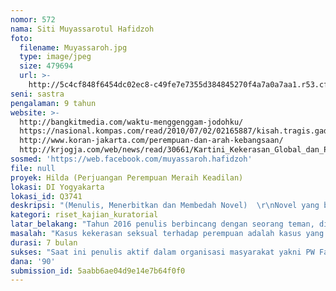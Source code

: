 ```yaml
---
nomor: 572
nama: Siti Muyassarotul Hafidzoh
foto:
  filename: Muyassaroh.jpg
  type: image/jpeg
  size: 479694
  url: >-
    http://5c4cf848f6454dc02ec8-c49fe7e7355d384845270f4a7a0a7aa1.r53.cf2.rackcdn.com/bab5e0f2-2ac9-4b7c-a03d-69cdab0cb8e7/Muyassaroh.jpg
seni: sastra
pengalaman: 9 tahun
website: >-
  http://bangkitmedia.com/waktu-menggenggam-jodohku/
  https://nasional.kompas.com/read/2010/07/02/02165887/kisah.tragis.gadis.afrika
  http://www.koran-jakarta.com/perempuan-dan-arah-kebangsaan/ 
  http://krjogja.com/web/news/read/30661/Kartini_Kekerasan_Global_dan_Pendidikan
sosmed: 'https://web.facebook.com/muyassaroh.hafidzoh'
file: null
proyek: Hilda (Perjuangan Perempuan Meraih Keadilan)
lokasi: DI Yogyakarta
lokasi_id: Q3741
deskripsi: "(Menulis, Menerbitkan dan Membedah Novel)  \r\nNovel yang berjudul “Hilda” merupakan ungkapan keresahan penulis tentang kasus kekerasan terhadap perempuan yang tak kunjung menemukan titik terang. Sebenarnya ada dua tokoh utama yang ada dalam kisah ini, sosok ibu dan anak perempuannya yang mengalami kekerasan seksual di usia dini. Perjuangan ibu dan anak ini akan mampu membuka mata banyak orang, karena dalam kisah ini akan ada banyak karakter yang terlibat seperti lembaga pendidikan, pesantren, tokoh agama, pemerintah, polisi, wartawan, juga masyarakat pada umumnya. Karena kasus kekerasan seksual ini adalah fenomena gunung es, yang hanya tampak di permukaan saja, banyak yang tak terlihat dan banyak yang tidak menyadari bahwa sebagian besar  masyarakat kita memandang korban adalah orang yang juga melakukan kesalahan. \r\nSosok ibu dalam novel ini melakukan hal-hal yang di luar dugaan kebanyakan orang dalam mendampingi dan melindugi anaknya. Perjuangan ibu ini sangat rumit dan berliku sehingga setiap babnya pembaca akan menemukan amanah yang berbeda-beda. Tentu untuk membuat novel ini menarik, akan dihadirkan pula kisah cinta yang juga cukup rumit, lantaran beban psikologis perempuan yang pernah mengalami kekerasan seksual pasti berbeda, contohnya dia merasa tidak layak untuk dicintai.\r\n"
kategori: riset_kajian_kuratorial
latar_belakang: "Tahun 2016 penulis berbincang dengan seorang teman, dia seorang guru. Teman tersebut bercerita tentang peristiwa yang terjadi di salah satu sekolah di daerah Bantul. Ada pelajar kelas XII SMA yang mengalami hamil di luar nikah. Keputusan lembaga pendidikannya adalah mengeluarkan pelajar tersebut dengan alasan mencemarkan nama baik sekolahnya. Padahal pelajar tersebut akan menghadapi Ujian Nasional (UN). Sedangkan laki-laki yang menghamili pelajar tersebut tidak mengakui perbutannya dan dia masih menjalankan statusnya sebagai pelajar. Ada ketidakadilan yang terjadi dalam dunia pendidikan. Dalam peristiwa ini memang laki-laki tidak meninggalkan bekas setelah melakukan hubungan seksual, sedangkan perempuan bisa hamil,melahirkan, menyusui dan seterusnya. Karena proses reproduksi laki-laki dan perempuan berbeda.\r\nDari sini, penulis melihat ini bukan sekedar peristiwa sederhana, banyak peran yang harus hadir dalam menyelesaikan kejadian ini. Terkadang masyarakat bahkan lembaga pendidikan sendiri masih memberi pelabelan terhadap perempuan sebagai korban. \r\nNovel adalah karya sastra yang sejak dulu mampu memberikan penawar bagi problematika yang terjadi di tengah masyarakat. Penulis menyadari bahwa memperjuangkan keadilah bagi perempuan memang bukan hal yang mudah. Akan tetapi dengan menuliskan sebuah kisah yang di dalamnya memberikan solusi atas permasalahan yang terjadi di tengah masyarakat, maka itu merupakan perjuangan yang akan selalu diingat. \r\n"
masalah: "Kasus kekerasan seksual terhadap perempuan adalah kasus yang belum kunjung terpecahkan. Dalam kasus perkosaan, tidak sedikit korban yang malah dianggap sebagai pihak yang mengundang terjadinya pelecehan. Masih banyak masyarakat memandang korban sebagai “perempuan nakal” yang salah pergaulan sehingga patut dilecehkan. Ada juga sebagain masyarakat yang memandang cara berpakaian perempuan adalah yang menentukan dia harus dimuliakan atau dilecehkan. Padahal menurut Dr. Nur Rofi’ah, “Perempuan telanjangpun, tidak boleh diperkosa.”\r\nSelain itu, banyak pula yang memukul rata makna zina dan perkosaan, yang jelas sangat berbeda maknanya. Jika zina adalah tidak ada paksaan, tetapi perkosaan adalah perilaku yang dilakukan dengan paksaan. Kekerasan seksual merupakan bentuk ekspresi penindasan yang paling kejam dan brutal. Akan tetapi solusi yang beredar di masyarakat masih banyak yang tidak tepat. Antara lain adalah perempuan yang hamil di luar nikah maka akan dinikahkan dengan yang menghamili maupun orang lain yang tidak dikenalnya. Padahal korban kekerasan seksual berdampak pada keterpurukan perempuan, baik secara fisik maupun mental. \r\nPenulisan Novel ini membutuhkan data dan informasi tentang penanganan yang baik untuk korban kasus kekerasan seksual, maka dalam proses, penulis membutuhkan diskusi dalam forum FGD maupun wawancara pada pihak-pihak yang konsen dengan kasus tersebut. Sehingga akan menemukan formula yang tepat dalam kisah kasus ini.\r\n"
durasi: 7 bulan
sukses: "Saat ini penulis aktif dalam organisasi masyarakat yakni PW Fatayat Nahdlatul Ulama Daerah Istimewa Yogyakarta. Organisasi ini selain gerakan sosial-budaya, tetapi juga bergerak pada isu-isu perempuan, keluarga dan anak. Fatayat bermitra dengan banyak pihak, seperti NGO Rifka Annisa, Mitra Wacana, dan lainnya. Penulis juga memiliki  jaringan KUPI (Kongres Ulama Perempuan) antara lain Rahima, Komnas Perempuan, dan Pusat Studi Wanita. Di PWNU DIY, penulis mengenal kiai sekaligus juga hakim, juga para ahli hukum di Lembaga Penyuluhan dan Bantuan Hukum (LPBH) PWNU DIY. \r\nDalam proses penulisan, jaringan-jaringan tersebut akan banyak membantu merumuskan tawaran-tawaran solusi untuk kisah kasus yang diangkat. Penulis akan melakukan wawancara dengan mereka ataupun mengajak mereka berdialog dalam satu forum. \r\nJika novel ini selesai kemudian akan diterbitkan dan launching maupun bedah novel akan sangat mungkin bisa dilaksanakan di lembaga-lembaga pendidikan seperti kampus, sekolah dan pesantren. \r\nPenulis yakin ide kisah dan pesan yang tersimpan dalam novel ini sangat penting, maka penulis berharap novel ini bisa diangkat ke layar lebar atau di filmkan, karena masih banyak masyarakat yang belum gemar membaca tapi pecinta dunia perfilman. Oleh karena itu, melalui film tersebut pesan dan nilai-nilai pencegahan dan penanganan kasus kekerasan seksual akan tersampaikan lebih luas.\r\n"
dana: '90'
submission_id: 5aabb6ae04d9e14e7b64f0f0
---
```

